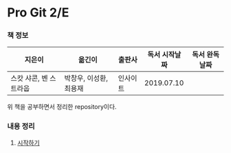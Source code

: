 # Pro Git 2/E

### 책 정보

|지은이|옮긴이|출판사|독서 시작날짜|독서 완독날짜|
|----|-----|----|---------|----------|
|스캇 샤콘, 벤 스트라웁|박창우, 이성환, 최용재|인사이트| 2019.07.10||

위 책을 공부하면서 정리한 repository이다.

### 내용 정리

1. [시작하기]()